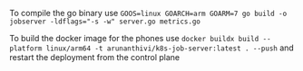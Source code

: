 To compile the go binary use `GOOS=linux GOARCH=arm GOARM=7 go build -o jobserver -ldflags="-s -w" server.go metrics.go`

To build the docker image for the phones use `docker buildx build --platform linux/arm64 -t arunanthivi/k8s-job-server:latest . --push` and restart the deployment from the control plane
